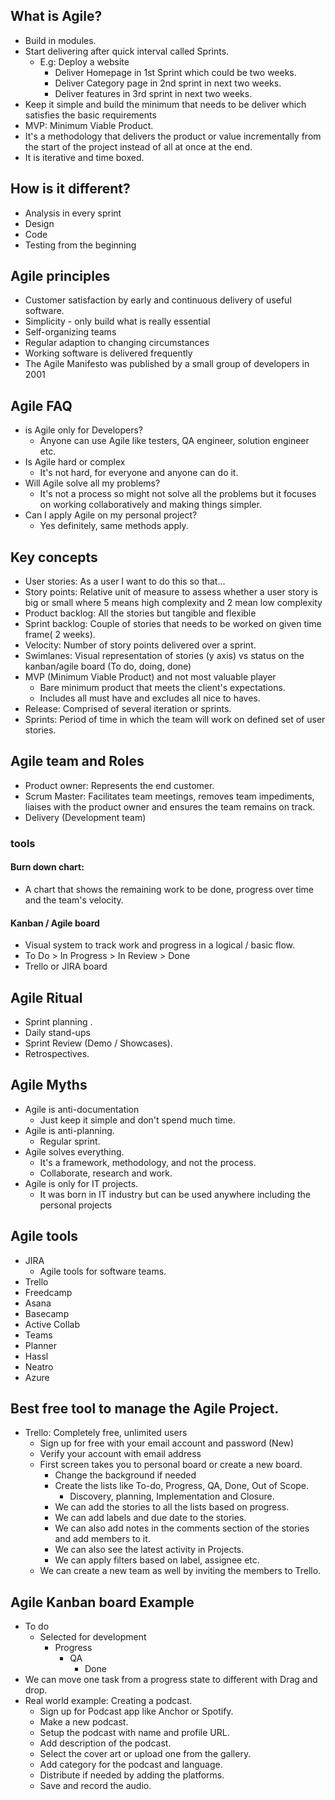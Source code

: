 ## What is Agile?
- Build in modules.
- Start delivering after quick interval called Sprints.
  - E.g: Deploy a website
    - Deliver Homepage in 1st Sprint which could be two weeks.
    - Deliver Category page in 2nd sprint in next two weeks.
    - Deliver features in 3rd sprint in next two weeks.
- Keep it simple and build the minimum that needs to be deliver which satisfies the basic requirements
- MVP: Minimum Viable Product.
- It's a methodology that delivers the product or value incrementally from the start of the project instead of all at once at the end.
- It is iterative and time boxed.

## How is it different?
- Analysis in every sprint
- Design
- Code
- Testing from the beginning

## Agile principles
- Customer satisfaction by early and continuous delivery of useful software.
- Simplicity - only build what is really essential
- Self-organizing teams 
- Regular adaption to changing circumstances
- Working software is delivered frequently
- The Agile Manifesto was published by a small group of developers in 2001

## Agile FAQ
- is Agile only for Developers?
  - Anyone can use Agile like testers, QA engineer, solution engineer etc.
- Is Agile hard or complex 
  - It's not hard, for everyone and anyone can do it.
- Will Agile solve all my problems?
  - It's not a process so might not solve all the problems but it focuses on working collaboratively and making things simpler.
- Can I apply Agile on my personal project?
  - Yes definitely, same methods apply.

## Key concepts
- User stories: As a user I want to do this so that...
- Story points: Relative unit of measure to assess whether a user story is big or small where 5 means high complexity and 2 mean low complexity
- Product backlog: All the stories but tangible and flexible
- Sprint backlog: Couple of stories that needs to be worked on given time frame( 2 weeks).
- Velocity: Number of story points delivered over a sprint.
- Swimlanes: Visual representation of stories (y axis) vs status on the kanban/agile board (To do, doing, done)
- MVP (Minimum Viable Product) and not most valuable player 
  - Bare minimum product that meets the client's expectations. 
  - Includes all must have and excludes all nice to haves. 
- Release: Comprised of several iteration or sprints.
- Sprints: Period of time in which the team will work on defined set of user stories.

## Agile team and Roles
- Product owner: Represents the end customer.
- Scrum Master: Facilitates team meetings, removes team impediments, liaises with the product owner and ensures the team remains on track.
- Delivery (Development team)
  
### tools
#### Burn down chart:
- A chart that shows the remaining work to be done, progress over time and the team's velocity.
#### Kanban / Agile board
- Visual system to track work and progress in a logical / basic flow.
- To Do > In Progress > In Review > Done
- Trello or JIRA board

## Agile Ritual 
- Sprint planning .
- Daily stand-ups
- Sprint Review (Demo / Showcases).
- Retrospectives.

## Agile Myths 
- Agile is anti-documentation
  - Just keep it simple and don't spend much time.
- Agile is anti-planning. 
  - Regular sprint.
- Agile solves everything.
  - It's a framework, methodology, and not the process.
  - Collaborate, research and work.
- Agile is only for IT projects.
  - It was born in IT industry but can be used anywhere including the personal projects

## Agile tools
- JIRA 
  - Agile tools for software teams.
- Trello
- Freedcamp
- Asana
- Basecamp
- Active Collab
- Teams
- Planner
- Hassl
- Neatro
- Azure

## Best free tool to manage the Agile Project.
- Trello: Completely free, unlimited users 
  - Sign up for free with your email account and password (New)
  - Verify your account with email address
  - First screen takes you to personal board or create a new board.
    - Change the background if needed
    - Create the lists like To-do, Progress, QA, Done, Out of Scope.
      - Discovery, planning, Implementation and Closure.
    - We can add the stories to all the lists based on progress.
    - We can add labels and due date to the stories.
    - We can also add notes in the comments section of the stories and add members to it.
    - We can also see the latest activity in Projects. 
    - We can apply filters based on label, assignee etc.
  - We can create a new team as well by inviting the members to Trello.
  
## Agile Kanban board Example
- To do
  - Selected for development
    - Progress
      - QA
        - Done
- We can move one task from a progress state to different with Drag and drop.
- Real world example: Creating a podcast.
  - Sign up for Podcast app like Anchor or Spotify.
  - Make a new podcast.
  - Setup the podcast with name and profile URL.
  - Add description of the podcast.
  - Select the cover art or upload one from the gallery.
  - Add category for the podcast and language.
  - Distribute if needed by adding the platforms.
  - Save and record the audio.
  